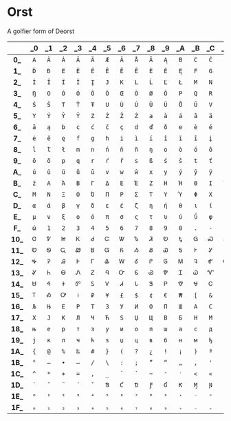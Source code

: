 # Orst
A golfier form of Deorst

|   |**_0**|**_1**|**_2**|**_3**|**_4**|**_5**|**_6**|**_7**|**_8**|**_9**|**_A**|**_B**|**_C**|**_D**|**_E**|**_F**|
|:-:|:-:|:-:|:-:|:-:|:-:|:-:|:-:|:-:|:-:|:-:|:-:|:-:|:-:|:-:|:-:|:-:|
|**0_**|`A`|`À`|`Á`|`Â`|`Ä`|`Æ`|`Ã`|`Å`|`Ā`|`Ą`|`B`|`C`|`Ć`|`Č`|`Ç`|`D`|
|**1_**|`Ď`|`Ð`|`E`|`È`|`É`|`Ê`|`Ë`|`Ē`|`Ė`|`Ě`|`Ę`|`F`|`G`|`H`|`I`|`Ì`|
|**2_**|`Í`|`Î`|`Ï`|`Ī`|`Į`|`J`|`K`|`L`|`Ĺ`|`Ľ`|`Ł`|`M`|`N`|`Ń`|`Ň`|`Ñ`|
|**3_**|`Ŋ`|`O`|`Ò`|`Ó`|`Ô`|`Ö`|`Œ`|`Õ`|`Ø`|`Ō`|`P`|`Q`|`R`|`Ŕ`|`Ř`|`S`|
|**4_**|`Ś`|`Š`|`T`|`Ť`|`Ŧ`|`U`|`Ù`|`Ú`|`Û`|`Ü`|`Ů`|`Ū`|`V`|`W`|`Ŵ`|`X`|
|**5_**|`Y`|`Ý`|`Ŷ`|`Ÿ`|`Z`|`Ź`|`Ž`|`Ż`|`a`|`à`|`á`|`â`|`ä`|`æ`|`ã`|`å`|
|**6_**|`ā`|`ą`|`b`|`c`|`ć`|`č`|`ç`|`d`|`ď`|`ð`|`e`|`è`|`é`|`ê`|`ë`|`ē`|
|**7_**|`ė`|`ě`|`ę`|`f`|`g`|`h`|`i`|`ì`|`í`|`î`|`ï`|`ī`|`į`|`j`|`k`|`l`|
|**8_**|`ĺ`|`ľ`|`ł`|`m`|`n`|`ń`|`ň`|`ñ`|`ŋ`|`o`|`ò`|`ó`|`ô`|`ö`|`œ`|`ø`|
|**9_**|`ō`|`õ`|`p`|`q`|`r`|`ŕ`|`ř`|`s`|`ß`|`ś`|`š`|`t`|`ť`|`ŧ`|`u`|`ù`|
|**A_**|`ú`|`û`|`ü`|`ů`|`ū`|`v`|`w`|`ŵ`|`x`|`y`|`ý`|`ŷ`|`ÿ`|`z`|`ź`|`ž`|
|**B_**|`ż`|`Α`|`Ά`|`Β`|`Γ`|`Δ`|`Ε`|`Έ`|`Ζ`|`Η`|`Ή`|`Θ`|`Ι`|`Ί`|`Κ`|`Λ`|
|**C_**|`Μ`|`Ν`|`Ξ`|`Ο`|`Ό`|`Π`|`Ρ`|`Σ`|`Τ`|`Υ`|`Ύ`|`Φ`|`Χ`|`Ψ`|`Ω`|`Ώ`|
|**D_**|`α`|`ά`|`β`|`γ`|`δ`|`ε`|`έ`|`ζ`|`η`|`ή`|`θ`|`ι`|`ί`|`ΐ`|`κ`|`λ`|
|**E_**|`μ`|`ν`|`ξ`|`ο`|`ό`|`π`|`σ`|`ς`|`τ`|`υ`|`ύ`|`ΰ`|`φ`|`χ`|`ψ`|`ω`|
|**F_**|`ώ`|`1`|`2`|`3`|`4`|`5`|`6`|`7`|`8`|`9`|`0`|`.`|`-`|`"`|` `|`¶`|
|**10_**|`Ꮳ`|`Ꮴ`|`Ꮵ`|`Ꮶ`|`Ꮷ`|`Ꮸ`|`Ꮤ`|`Ꮦ`|`Ꮨ`|`Ꭷ`|`Ꮏ`|`Ꮐ`|`Ꮝ`|`Ꮬ`|`Ꮾ`|`Ꮽ`|
|**11_**|`Ꮼ`|`Ꮻ`|`Ꮹ`|`Ꮺ`|`Ᏼ`|`Ᏻ`|`Ᏺ`|`Ᏹ`|`Ᏸ`|`Ꮿ`|`Ꭶ`|`Ꭸ`|`Ꭹ`|`Ꭺ`|`Ꭻ`|`Ꭼ`|
|**12_**|`Ꭽ`|`Ꭾ`|`Ꭿ`|`Ꮀ`|`Ꮁ`|`Ꮂ`|`Ꮃ`|`Ꮄ`|`Ꮅ`|`Ꮆ`|`Ꮇ`|`Ꮈ`|`Ꮉ`|`Ꮊ`|`Ꮋ`|`Ꮌ`|
|**13_**|`Ꮍ`|`Ꮒ`|`Ꮎ`|`Ꮑ`|`Ꮓ`|`Ꮔ`|`Ꮕ`|`Ꮛ`|`Ꮚ`|`Ꮘ`|`Ꮖ`|`Ꮗ`|`Ꮙ`|`Ꮢ`|`Ꮡ`|`Ꮟ`|
|**14_**|`Ꮜ`|`Ꮞ`|`Ꮠ`|`Ꮫ`|`Ꮪ`|`Ꮩ`|`Ꮧ`|`Ꮣ`|`Ꮥ`|`Ꮲ`|`Ꮱ`|`Ꮰ`|`Ꮯ`|`Ꮮ`|`Ꮭ`|`Ꭱ`|
|**15_**|`Ꭲ`|`Ꭳ`|`Ꭴ`|`Ꭵ`|`₽`|`¥`|`£`|`$`|`¢`|`€`|`₩`|`[`|`&`|`…`|`§`|`]`|
|**16_**|`Љ`|`Њ`|`Е`|`Р`|`Т`|`З`|`У`|`И`|`О`|`П`|`Ш`|`А`|`С`|`Д`|`Ф`|`Г`|
|**17_**|`Х`|`Ј`|`К`|`Л`|`Ч`|`Ћ`|`Ѕ`|`Џ`|`Ц`|`В`|`Б`|`Н`|`М`|`Ђ`|`Ж`|`љ`|
|**18_**|`њ`|`е`|`р`|`т`|`з`|`у`|`и`|`о`|`п`|`ш`|`а`|`с`|`д`|`ф`|`г`|`х`|
|**19_**|`ј`|`к`|`л`|`ч`|`ћ`|`ѕ`|`џ`|`ц`|`в`|`б`|`н`|`м`|`ђ`|`ж`|`¤`|`þ`|
|**1A_**|`{`|`@`|`%`|`‰`|`#`|`}`|`(`|`?`|`¿`|`!`|`¡`|`)`|`ª`|`º`|`‹`|`›`|
|**1B_**|`°`|`–`|`•`|`—`|`/`|`\`|`:`|`;`|`”`|`“`|`„`|`‚`|`'`|`’`|`‘`|```|
|**1C_**|`^`|`*`|`+`|`=`|`,`|`_`|`|`|`~`|`״`|`׳`|`<`|`«`|`·`|`»`|`>`|`ᴇ`|
|**1D_**|`ˋ`|`ˆ`|`¨`|`´`|`ˇ`|`Ɓ`|`Ƈ`|`Ɗ`|`Ƒ`|`Ɠ`|`Ƙ`|`Ɱ`|`Ɲ`|`Ƥ`|`Ƭ`|`Ȥ`|
|**1E_**|`⁰`|`¹`|`²`|`³`|`⁴`|`⁵`|`⁶`|`⁷`|`⁸`|`⁹`|`⁺`|`⁻`|`⁼`|`⁽`|`⁾`|`×`|
|**1F_**|`₀`|`₁`|`₂`|`₃`|`₄`|`₅`|`₆`|`₇`|`₈`|`₉`|`₊`|`₋`|`₌`|`₍`|`₎`|`÷`|
